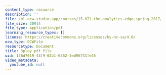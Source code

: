 ```yaml
---
content_type: resource
description: ''
file: /ol-ocw-studio-app/courses/15-071-the-analytics-edge-spring-2017/136d701943f962b163525ed96741fe46_DCcPG4aS5I0.pdf
file_size: 20914
file_type: application/pdf
learning_resource_types: []
license: https://creativecommons.org/licenses/by-nc-sa/4.0/
ocw_type: OCWFile
resourcetype: Document
title: 3play pdf file
uid: 136d7019-43f9-62b1-6352-5ed96741fe46
video_metadata:
  youtube_id: null
---
```

